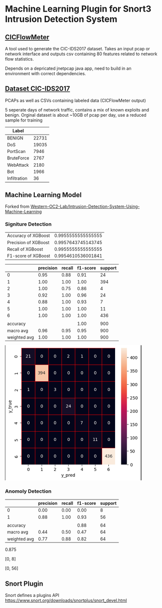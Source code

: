 # Machine Learning Plugin for Snort3 Intrusion Detection System

## [CICFlowMeter](https://www.unb.ca/cic/research/applications.html#CICFlowMeter) 

A tool used to generate the CIC-IDS2017 dataset. Takes an input pcap or network interface and outputs csv containing 80 features related to network flow statistics.

Depends on a depricated jnetpcap java app, need to build in an environment with correct dependencies.

## [Dataset CIC-IDS2017](https://www.unb.ca/cic/datasets/ids-2017.html)

PCAPs as well as CSVs containing labeled data (CICFlowMeter output)

5 seperate days of network traffic, contains a mix of known exploits and benign. Orginal dataset is about ~10GB of pcap per day, use a reduced sample for training

|Label||
|---|---|
|BENIGN|22731|
|DoS|19035|
|PortScan|7946|
|BruteForce|2767|
|WebAttack|2180|
|Bot|1966|
|Infiltration |36|

## Machine Learning Model

Forked from [Western-OC2-Lab/Intrusion-Detection-System-Using-Machine-Learning](https://github.com/Western-OC2-Lab/Intrusion-Detection-System-Using-Machine-Learning)

### Signiture Detection
| | |
|-|-|
|Accuracy of XGBoost|0.9955555555555555|
|Precision of XGBoost|0.9957643745143745|
|Recall of XGBoost|0.9955555555555555|
|F1-score of XGBoost|0.9954610536001841|

| |precision|recall|f1-score|support|
|---|---|---|---|---|
|0|0.95|0.88|0.91|24|
|1|1.00|1.00|1.00|394|
|2|1.00|0.75|0.86|4|
|3|0.92|1.00|0.96|24|
|4|0.88|1.00|0.93|7|
|5|1.00|1.00|1.00|11|
|6|1.00|1.00|1.00|436|
| | | | |
|accuracy|    |    |1.00|900|
|macro avg|0.96|0.95|0.95|900|
|weighted avg|1.00|1.00|1.00|900|

![Signiture Confusion Matrix](https://github.com/AlexPerrin/snort3_ml/blob/main/figures/sig.png?raw=true)

### Anomoly Detection

| |precision|recall|f1-score|support|
|---|---|---|---|---|
|0|0.00|0.00|0.00|8|
|1|0.88|1.00|0.93|56|
| | | | |
|accuracy| | |0.88|64|
|macro avg|0.44|0.50|0.47|64|
|weighted avg|0.77|0.88|0.82|64|

0.875

[0, 8]

[0, 56]

## Snort Plugin

Snort defines a plugins API
https://www.snort.org/downloads/snortplus/snort_devel.html